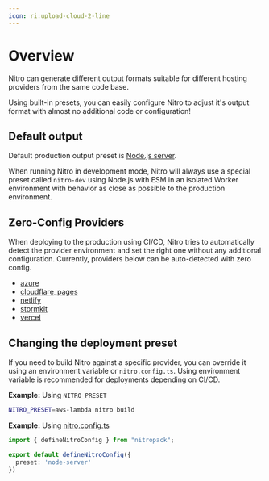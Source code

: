 ```yaml
---
icon: ri:upload-cloud-2-line
---
```


# Overview

Nitro can generate different output formats suitable for different hosting providers from the same code base.

Using built-in presets, you can easily configure Nitro to adjust it's output format with almost no additional code or configuration!

## Default output

Default production output preset is [Node.js server](/deploy/node).

When running Nitro in development mode, Nitro will always use a special preset called `nitro-dev` using Node.js with ESM in an isolated Worker environment with behavior as close as possible to the production environment.


## Zero-Config Providers

When deploying to the production using CI/CD, Nitro tries to automatically detect the provider environment and set the right one without any additional configuration. Currently, providers below can be auto-detected with zero config.

- [azure](/deploy/providers/azure)
- [cloudflare_pages](/deploy/providers/cloudflare#cloudflare-pages)
- [netlify](/deploy/providers/netlify)
- [stormkit](/deploy/providers/stormkit)
- [vercel](/deploy/providers/vercel)


## Changing the deployment preset

If you need to build Nitro against a specific provider, you can override it using an environment variable or `nitro.config.ts`. Using environment variable is recommended for deployments depending on CI/CD.

**Example:** Using `NITRO_PRESET`
```bash
NITRO_PRESET=aws-lambda nitro build
```

**Example:** Using [nitro.config.ts](/config/)

```ts
import { defineNitroConfig } from "nitropack";

export default defineNitroConfig({
  preset: 'node-server'
})
```
